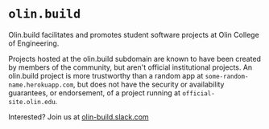 # `olin.build`

Olin.build facilitates and promotes student software projects at Olin College
of Engineering.

Projects hosted at the olin.build subdomain are known to have been created by
members of the community, but aren't official institutional projects. An
olin.build project is more trustworthy than a random app at
`some-random-name.herokuapp.com`, but does not have the security or availability
guarantees, or endorsement, of a project running at `official-site.olin.edu`.

Interested? Join us at [olin-build.slack.com](http://olin-build.slack.com)

